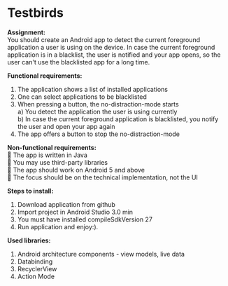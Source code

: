 # Testbirds

**Assignment:**<br />
You should create an Android app to detect the current foreground application a user
is using on the device. In case the current foreground application is in a blacklist, the
user is notified and your app opens, so the user can't use the blacklisted app for a
long time.

**Functional requirements:**<br />
1. The application shows a list of installed applications<br />
2. One can select applications to be blacklisted<br />
3. When pressing a button, the no-distraction-mode starts<br />
a) You detect the application the user is using currently<br />
b) In case the current foreground application is blacklisted, you notify the user and open your app again<br />
4. The app offers a button to stop the no-distraction-mode<br />

**Non-functional requirements:**<br />
 The app is written in Java<br />
 You may use third-party libraries<br />
 The app should work on Android 5 and above<br />
 The focus should be on the technical implementation, not the UI

**Steps to install:**<br />
1) Download application from github<br />
2) Import project in Android Studio 3.0 min<br />
3) You must have installed compileSdkVersion 27<br />
4) Run application and enjoy:).

**Used libraries:**<br />
1) Android architecture components - view models, live data<br />
2) Databinding<br />
3) RecyclerView<br />
4) Action Mode<br />
